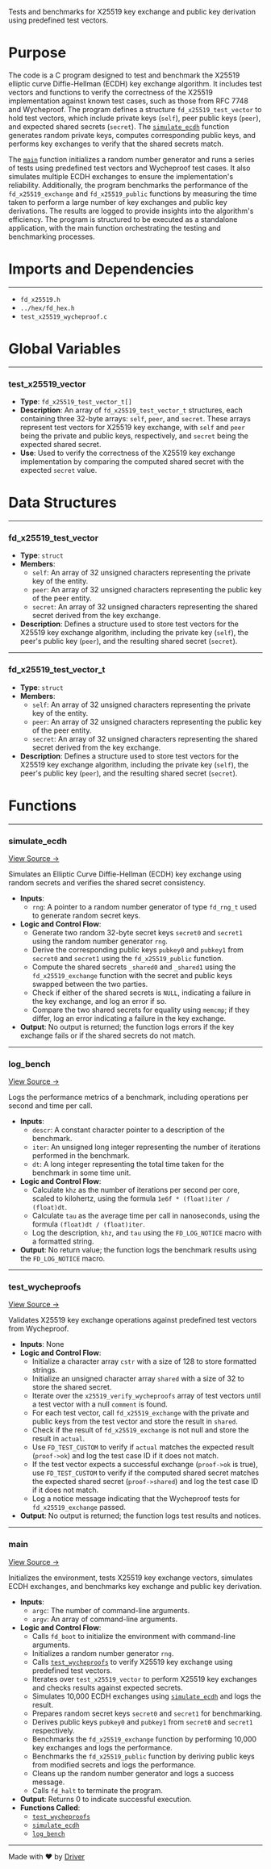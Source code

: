 <!--------------------------------------------------------------------------------->
<!-- IMPORTANT: This file is auto-generated by Driver (https://driver.ai). -------->
<!-- Manual edits may be overwritten on future commits. --------------------------->
<!--------------------------------------------------------------------------------->

Tests and benchmarks for X25519 key exchange and public key derivation using predefined test vectors.

# Purpose
The code is a C program designed to test and benchmark the X25519 elliptic curve Diffie-Hellman (ECDH) key exchange algorithm. It includes test vectors and functions to verify the correctness of the X25519 implementation against known test cases, such as those from RFC 7748 and Wycheproof. The program defines a structure `fd_x25519_test_vector` to hold test vectors, which include private keys (`self`), peer public keys (`peer`), and expected shared secrets (`secret`). The [`simulate_ecdh`](<#simulate_ecdh>) function generates random private keys, computes corresponding public keys, and performs key exchanges to verify that the shared secrets match.

The [`main`](<#main>) function initializes a random number generator and runs a series of tests using predefined test vectors and Wycheproof test cases. It also simulates multiple ECDH exchanges to ensure the implementation's reliability. Additionally, the program benchmarks the performance of the `fd_x25519_exchange` and `fd_x25519_public` functions by measuring the time taken to perform a large number of key exchanges and public key derivations. The results are logged to provide insights into the algorithm's efficiency. The program is structured to be executed as a standalone application, with the main function orchestrating the testing and benchmarking processes.
# Imports and Dependencies

---
- `fd_x25519.h`
- `../hex/fd_hex.h`
- `test_x25519_wycheproof.c`


# Global Variables

---
### test\_x25519\_vector
- **Type**: ``fd_x25519_test_vector_t[]``
- **Description**: An array of `fd_x25519_test_vector_t` structures, each containing three 32-byte arrays: `self`, `peer`, and `secret`. These arrays represent test vectors for X25519 key exchange, with `self` and `peer` being the private and public keys, respectively, and `secret` being the expected shared secret.
- **Use**: Used to verify the correctness of the X25519 key exchange implementation by comparing the computed shared secret with the expected `secret` value.


# Data Structures

---
### fd\_x25519\_test\_vector
- **Type**: ``struct``
- **Members**:
    - ``self``: An array of 32 unsigned characters representing the private key of the entity.
    - ``peer``: An array of 32 unsigned characters representing the public key of the peer entity.
    - ``secret``: An array of 32 unsigned characters representing the shared secret derived from the key exchange.
- **Description**: Defines a structure used to store test vectors for the X25519 key exchange algorithm, including the private key (`self`), the peer's public key (`peer`), and the resulting shared secret (`secret`).


---
### fd\_x25519\_test\_vector\_t
- **Type**: ``struct``
- **Members**:
    - ``self``: An array of 32 unsigned characters representing the private key of the entity.
    - ``peer``: An array of 32 unsigned characters representing the public key of the peer entity.
    - ``secret``: An array of 32 unsigned characters representing the shared secret derived from the key exchange.
- **Description**: Defines a structure used to store test vectors for the X25519 key exchange algorithm, including the private key (`self`), the peer's public key (`peer`), and the resulting shared secret (`secret`).


# Functions

---
### simulate\_ecdh<!-- {{#callable:simulate_ecdh}} -->
[View Source →](<../../../../../src/ballet/ed25519/test_x25519.c#L43>)

Simulates an Elliptic Curve Diffie-Hellman (ECDH) key exchange using random secrets and verifies the shared secret consistency.
- **Inputs**:
    - `rng`: A pointer to a random number generator of type `fd_rng_t` used to generate random secret keys.
- **Logic and Control Flow**:
    - Generate two random 32-byte secret keys `secret0` and `secret1` using the random number generator `rng`.
    - Derive the corresponding public keys `pubkey0` and `pubkey1` from `secret0` and `secret1` using the `fd_x25519_public` function.
    - Compute the shared secrets `_shared0` and `_shared1` using the `fd_x25519_exchange` function with the secret and public keys swapped between the two parties.
    - Check if either of the shared secrets is `NULL`, indicating a failure in the key exchange, and log an error if so.
    - Compare the two shared secrets for equality using `memcmp`; if they differ, log an error indicating a failure in the key exchange.
- **Output**: No output is returned; the function logs errors if the key exchange fails or if the shared secrets do not match.


---
### log\_bench<!-- {{#callable:log_bench}} -->
[View Source →](<../../../../../src/ballet/ed25519/test_x25519.c#L89>)

Logs the performance metrics of a benchmark, including operations per second and time per call.
- **Inputs**:
    - ``descr``: A constant character pointer to a description of the benchmark.
    - ``iter``: An unsigned long integer representing the number of iterations performed in the benchmark.
    - ``dt``: A long integer representing the total time taken for the benchmark in some time unit.
- **Logic and Control Flow**:
    - Calculate `khz` as the number of iterations per second per core, scaled to kilohertz, using the formula `1e6f * (float)iter / (float)dt`.
    - Calculate `tau` as the average time per call in nanoseconds, using the formula `(float)dt / (float)iter`.
    - Log the description, `khz`, and `tau` using the `FD_LOG_NOTICE` macro with a formatted string.
- **Output**: No return value; the function logs the benchmark results using the `FD_LOG_NOTICE` macro.


---
### test\_wycheproofs<!-- {{#callable:test_wycheproofs}} -->
[View Source →](<../../../../../src/ballet/ed25519/test_x25519.c#L98>)

Validates X25519 key exchange operations against predefined test vectors from Wycheproof.
- **Inputs**: None
- **Logic and Control Flow**:
    - Initialize a character array `cstr` with a size of 128 to store formatted strings.
    - Initialize an unsigned character array `shared` with a size of 32 to store the shared secret.
    - Iterate over the `x25519_verify_wycheproofs` array of test vectors until a test vector with a null `comment` is found.
    - For each test vector, call `fd_x25519_exchange` with the private and public keys from the test vector and store the result in `shared`.
    - Check if the result of `fd_x25519_exchange` is not null and store the result in `actual`.
    - Use `FD_TEST_CUSTOM` to verify if `actual` matches the expected result (`proof->ok`) and log the test case ID if it does not match.
    - If the test vector expects a successful exchange (`proof->ok` is true), use `FD_TEST_CUSTOM` to verify if the computed shared secret matches the expected shared secret (`proof->shared`) and log the test case ID if it does not match.
    - Log a notice message indicating that the Wycheproof tests for `fd_x25519_exchange` passed.
- **Output**: No output is returned; the function logs test results and notices.


---
### main<!-- {{#callable:main}} -->
[View Source →](<../../../../../src/ballet/ed25519/test_x25519.c#L117>)

Initializes the environment, tests X25519 key exchange vectors, simulates ECDH exchanges, and benchmarks key exchange and public key derivation.
- **Inputs**:
    - `argc`: The number of command-line arguments.
    - `argv`: An array of command-line arguments.
- **Logic and Control Flow**:
    - Calls `fd_boot` to initialize the environment with command-line arguments.
    - Initializes a random number generator `rng`.
    - Calls [`test_wycheproofs`](<#test_wycheproofs>) to verify X25519 key exchange using predefined test vectors.
    - Iterates over `test_x25519_vector` to perform X25519 key exchanges and checks results against expected secrets.
    - Simulates 10,000 ECDH exchanges using [`simulate_ecdh`](<#simulate_ecdh>) and logs the result.
    - Prepares random secret keys `secret0` and `secret1` for benchmarking.
    - Derives public keys `pubkey0` and `pubkey1` from `secret0` and `secret1` respectively.
    - Benchmarks the `fd_x25519_exchange` function by performing 10,000 key exchanges and logs the performance.
    - Benchmarks the `fd_x25519_public` function by deriving public keys from modified secrets and logs the performance.
    - Cleans up the random number generator and logs a success message.
    - Calls `fd_halt` to terminate the program.
- **Output**: Returns 0 to indicate successful execution.
- **Functions Called**:
    - [`test_wycheproofs`](<#test_wycheproofs>)
    - [`simulate_ecdh`](<#simulate_ecdh>)
    - [`log_bench`](<#log_bench>)



---
Made with ❤️ by [Driver](https://www.driver.ai/)